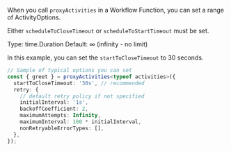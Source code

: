 When you call `proxyActivities` in a Workflow Function, you can set a range of ActivityOptions.

Either `scheduleToCloseTimeout` or `scheduleToStartTimeout` must be set.

Type: time.Duration
Default: ∞ (infinity - no limit)

In this example, you can set the `startToCloseTimeout` to 30 seconds.

```typescript
// Sample of typical options you can set
const { greet } = proxyActivities<typeof activities>({
  startToCloseTimeout: '30s', // recommended
  retry: {
    // default retry policy if not specified
    initialInterval: '1s',
    backoffCoefficient: 2,
    maximumAttempts: Infinity,
    maximumInterval: 100 * initialInterval,
    nonRetryableErrorTypes: [],
  },
});
```
